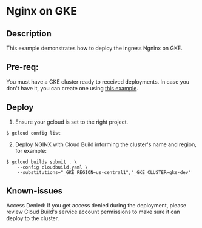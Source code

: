 # Nginx on GKE

## Description

This example demonstrates how to deploy the ingress Ngninx on GKE.

## Pre-req:
You must have a GKE cluster ready to received deployments. In case you don't have it, you can create one using [this example](https://github.com/sylvioneto/terraform_gcp/tree/master/gke).


## Deploy
1. Ensure your gcloud is set to the right project.
````
$ gcloud config list
````

2. Deploy NGINX with Cloud Build informing the cluster's name and region, for example:
```
$ gcloud builds submit . \
    --config cloudbuild.yaml \
    --substitutions="_GKE_REGION=us-central1","_GKE_CLUSTER=gke-dev"
```

## Known-issues
Access Denied: If you get access denied during the deployment, please review Cloud Build's service account permissions to make sure it can deploy to the cluster.
